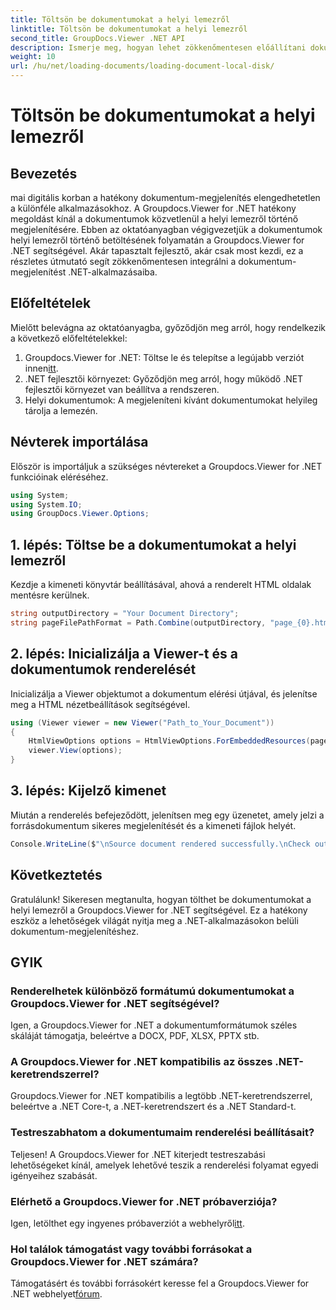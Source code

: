 ```yaml
---
title: Töltsön be dokumentumokat a helyi lemezről
linktitle: Töltsön be dokumentumokat a helyi lemezről
second_title: GroupDocs.Viewer .NET API
description: Ismerje meg, hogyan lehet zökkenőmentesen előállítani dokumentumokat a helyi lemezről a Groupdocs.Viewer for .NET segítségével. Bővítse .NET-alkalmazásait hatékony dokumentumokkal.
weight: 10
url: /hu/net/loading-documents/loading-document-local-disk/
---
```


# Töltsön be dokumentumokat a helyi lemezről

## Bevezetés
mai digitális korban a hatékony dokumentum-megjelenítés elengedhetetlen a különféle alkalmazásokhoz. A Groupdocs.Viewer for .NET hatékony megoldást kínál a dokumentumok közvetlenül a helyi lemezről történő megjelenítésére. Ebben az oktatóanyagban végigvezetjük a dokumentumok helyi lemezről történő betöltésének folyamatán a Groupdocs.Viewer for .NET segítségével. Akár tapasztalt fejlesztő, akár csak most kezdi, ez a részletes útmutató segít zökkenőmentesen integrálni a dokumentum-megjelenítést .NET-alkalmazásaiba.
## Előfeltételek
Mielőtt belevágna az oktatóanyagba, győződjön meg arról, hogy rendelkezik a következő előfeltételekkel:
1.  Groupdocs.Viewer for .NET: Töltse le és telepítse a legújabb verziót innen[itt](https://releases.groupdocs.com/viewer/net/).
2. .NET fejlesztői környezet: Győződjön meg arról, hogy működő .NET fejlesztői környezet van beállítva a rendszeren.
3. Helyi dokumentumok: A megjeleníteni kívánt dokumentumokat helyileg tárolja a lemezén.

## Névterek importálása
Először is importáljuk a szükséges névtereket a Groupdocs.Viewer for .NET funkcióinak eléréséhez.
```csharp
using System;
using System.IO;
using GroupDocs.Viewer.Options;
```
## 1. lépés: Töltse be a dokumentumokat a helyi lemezről
Kezdje a kimeneti könyvtár beállításával, ahová a renderelt HTML oldalak mentésre kerülnek.
```csharp
string outputDirectory = "Your Document Directory";
string pageFilePathFormat = Path.Combine(outputDirectory, "page_{0}.html");
```
## 2. lépés: Inicializálja a Viewer-t és a dokumentumok renderelését
Inicializálja a Viewer objektumot a dokumentum elérési útjával, és jelenítse meg a HTML nézetbeállítások segítségével.
```csharp
using (Viewer viewer = new Viewer("Path_to_Your_Document"))
{
    HtmlViewOptions options = HtmlViewOptions.ForEmbeddedResources(pageFilePathFormat);
    viewer.View(options);
}
```
## 3. lépés: Kijelző kimenet
Miután a renderelés befejeződött, jelenítsen meg egy üzenetet, amely jelzi a forrásdokumentum sikeres megjelenítését és a kimeneti fájlok helyét.
```csharp
Console.WriteLine($"\nSource document rendered successfully.\nCheck output in {outputDirectory}.");
```

## Következtetés
Gratulálunk! Sikeresen megtanulta, hogyan tölthet be dokumentumokat a helyi lemezről a Groupdocs.Viewer for .NET segítségével. Ez a hatékony eszköz a lehetőségek világát nyitja meg a .NET-alkalmazásokon belüli dokumentum-megjelenítéshez.
## GYIK
### Renderelhetek különböző formátumú dokumentumokat a Groupdocs.Viewer for .NET segítségével?
Igen, a Groupdocs.Viewer for .NET a dokumentumformátumok széles skáláját támogatja, beleértve a DOCX, PDF, XLSX, PPTX stb.
### A Groupdocs.Viewer for .NET kompatibilis az összes .NET-keretrendszerrel?
Groupdocs.Viewer for .NET kompatibilis a legtöbb .NET-keretrendszerrel, beleértve a .NET Core-t, a .NET-keretrendszert és a .NET Standard-t.
### Testreszabhatom a dokumentumaim renderelési beállításait?
Teljesen! A Groupdocs.Viewer for .NET kiterjedt testreszabási lehetőségeket kínál, amelyek lehetővé teszik a renderelési folyamat egyedi igényeihez szabását.
### Elérhető a Groupdocs.Viewer for .NET próbaverziója?
Igen, letölthet egy ingyenes próbaverziót a webhelyről[itt](https://releases.groupdocs.com/).
### Hol találok támogatást vagy további forrásokat a Groupdocs.Viewer for .NET számára?
 Támogatásért és további forrásokért keresse fel a Groupdocs.Viewer for .NET webhelyet[fórum](https://forum.groupdocs.com/c/viewer/9).